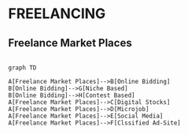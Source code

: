 # FREELANCING
## Freelance Market Places


```mermaid

graph TD

A[Freelance Market Places]-->B[Online Bidding]
B[Online Bidding]-->G[Niche Based]
B[Online Bidding]-->H[Contest Based]
A[Freelance Market Places]-->C[Digital Stocks]
A[Freelance Market Places]-->D[Microjob]
A[Freelance Market Places]-->E[Social Media]
A[Freelance Market Places]-->F[Clssified Ad-Site]

```
